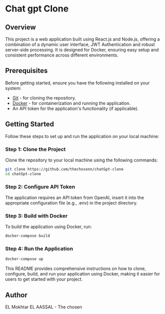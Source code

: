 # Chat gpt Clone

## Overview

This project is a web application built using React.js and Node.js, offering a combination of a dynamic user interface, JWT Authentication and robust server-side processing. It is designed for Docker, ensuring easy setup and consistent performance across different environments.

## Prerequisites

Before getting started, ensure you have the following installed on your system:
- [Git](https://git-scm.com/downloads) - for cloning the repository.
- [Docker](https://docs.docker.com/get-docker/) - for containerization and running the application.
- An API token for the application's functionality (if applicable).

## Getting Started

Follow these steps to set up and run the application on your local machine:

### Step 1: Clone the Project

Clone the repository to your local machine using the following commands:

```bash
git clone https://github.com/thechosenn/chatGpt-clone
cd chatGpt-clone
```
### Step 2: Configure API Token

The application requires an API token from OpenAI, insert it into the appropriate configuration file (e.g., .env) in the project directory.

### Step 3: Build with Docker

To build the application using Docker, run:

```bash
docker-compose build
```

### Step 4: Run the Application

```bash
docker-compose up
```

This README provides comprehensive instructions on how to clone, configure, build, and run your application using Docker, making it easier for users to get started with your project.

## Author
EL Mokhtar EL AASSAL - The chosen
